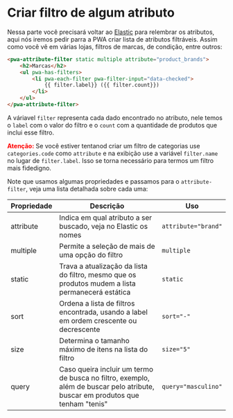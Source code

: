 # Criar filtro de algum atributo

Nessa parte você precisará voltar ao [Elastic](/frontend/catalog/elastic) para relembrar os atributos, aqui nós iremos pedir parra a PWA criar lista de atributos filtráveis. Assim como você vê em várias lojas, filtros de marcas, de condição, entre outros:

```html
<pwa-attribute-filter static multiple attribute="product_brands">
    <h2>Marcas</h2>
    <ul pwa-has-filters>
        <li pwa-each-filter pwa-filter-input="data-checked">
            {{ filter.label}} ({{ filter.count}})
        </li>
    </ul>
</pwa-attribute-filter>
```

A váriavel `filter` representa cada dado encontrado no atributo, nele temos o `label` com o valor do filtro e o `count` com a quantidade de produtos que inclui esse filtro.

<strong style="color:red">Atenção:</strong> Se você estiver tentanod criar um filtro de categorias use `categories.code` como `attribute` e na exibição use a variável `filter.name` no lugar de `filter.label`. Isso se torna necessário para termos um filtro mais fidedigno.

Note que usamos algumas propriedades e passamos para o `attribute-filter`, veja uma lista  detalhada sobre cada uma:

| Propriedade | Descrição                                                                                                                     | Uso                |
|-------------|-------------------------------------------------------------------------------------------------------------------------------|--------------------|
| attribute   | Indica em qual atributo a ser buscado, veja no Elastic os nomes                                                               | `attribute="brand"` |
| multiple    | Permite a seleção de mais de uma opção do filtro                                                                              | `multiple`           |
| static      | Trava a atualização da lista do filtro, mesmo que os produtos mudem a lista permanecerá estática                              | `static`             |
| sort        | Ordena a lista de filtros encontrada, usando a label em ordem crescente ou decrescente                                        | `sort="-"`           |
| size        | Determina o tamanho máximo de itens na lista do filtro                                                                        | `size="5"`           |
| query       | Caso queira incluir um termo de busca no filtro, exemplo, além de buscar pelo atribute, buscar em produtos que tenham "tenis" | `query="masculino"`   |

